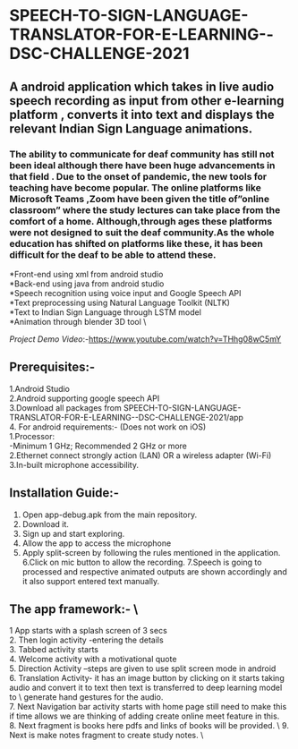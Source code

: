 # SPEECH-TO-SIGN-LANGUAGE-TRANSLATOR-FOR-E-LEARNING--DSC-CHALLENGE-2021
## A android  application which takes in live audio speech recording as input from other e-learning  platform , converts it into text and displays the relevant Indian  Sign Language animations.

### The ability to communicate for deaf community has still not been ideal although there have been huge advancements in that field . Due to the onset of pandemic, the new tools for teaching have become popular. The online platforms like Microsoft Teams ,Zoom have been given the title of”online classroom” where the study lectures can take place from the comfort of a home. Although,through ages these platforms were not designed to suit the deaf community.As the whole education has shifted on platforms like these, it has been difficult for the deaf to be able to attend these. 
 
   *Front-end using xml from android studio \
   *Back-end using java from android studio \
   *Speech recognition using voice input and Google Speech API \
   *Text preprocessing using Natural Language Toolkit (NLTK) \
   *Text to Indian Sign Language through LSTM model \
   *Animation through blender 3D tool \
   
   *Project Demo Video*:-https://www.youtube.com/watch?v=THhg08wC5mY 
   
   ## Prerequisites:-
   
   1.Android Studio\
   2.Android supporting google speech API\
   3.Download all packages from SPEECH-TO-SIGN-LANGUAGE-TRANSLATOR-FOR-E-LEARNING--DSC-CHALLENGE-2021/app \
   4. For android requirements:- (Does not work on iOS) \
      1.Processor: \
         -Minimum 1 GHz; Recommended 2 GHz or more \
      2.Ethernet connect strongly action (LAN) OR a wireless adapter (Wi-Fi) \
      3.In-built microphone accessibility. 
      
  ## Installation Guide:-
  1. Open app-debug.apk from the main repository.
  2. Download it.
  3. Sign up and start exploring.
  4. Allow the app to access the microphone
  5. Apply split-screen by following the rules mentioned in the application.
  6.Click on mic button to allow the recording.
  7.Speech is going to processed and respective animated outputs are shown accordingly and it also support entered text manually.  

  ## The app framework:- \
 1 App starts with a splash screen of 3 secs \
 2. Then login activity -entering the details \
 3. Tabbed activity starts \
 4. Welcome activity with a motivational quote \
 5. Direction Activity –steps  are given to use split screen mode in android \
 6. Translation Activity- it has an image button by clicking on  it starts taking audio and convert it to text then text is transferred to deep learning model to \      generate hand gestures for the audio. \
7. Next Navigation bar activity starts with home page still need to make this if time allows we are thinking of adding create online meet feature in this. \
8. Next fragment is books here pdfs and links of books will be provided. \ 
9. Next is make notes fragment to create study notes. \  
      
      
   
   
